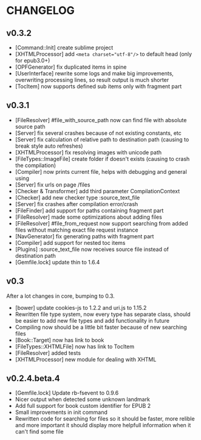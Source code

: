 
# CHANGELOG

## v0.3.2

- [Command::Init] create sublime project
- [XHTMLProcessor] add `<meta charset="utf-8"/>` to default head (only for epub3.0+) 
- [OPFGenerator] fix duplicated items in spine
- [UserInterface] rewrite some logs and make big improvements, overwriting processing lines, so result output is much shorter
- [TocItem] now supports defined sub items only with fragment part


## v0.3.1

- [FileResolver] #file_with_source_path now can find file with absolute source path
- [Server] fix several crashes because of not existing constants, etc
- [Server] fix calculation of relative path to destination path (causing to break style auto refreshes)
- [XHTMLProcessor] fix resolving images with unicode path
- [FileTypes::ImageFile] create folder if doesn't exists (causing to crash the compilation)
- [Compiler] now prints current file, helps with debugging and general using
- [Server] fix urls on page /files
- [Checker & Transformer] add third parameter CompilationContext
- [Checker] add new checker type :source_text_file
- [Server] fix crashes after compilation error/crash
- [FileFinder] add support for paths containing fragment part
- [FileResolver] made some optimizations about adding files
- [FileResolver] #file_from_request now support searching from added files without matching exact file request instance
- [NavGenerator] fix generating paths with fragment part
- [Compiler] add support for nested toc items
- [Plugins] :source_text_file now receives source file instead of destination path
- [Gemfile.lock] update thin to 1.6.4


## v0.3

After a lot changes in core, bumping to 0.3.

- [bower] update cookies-js to 1.2.2 and uri.js to 1.15.2
- Rewritten file type system, now every type has separate class, should be easier to add new file types and add functionality in future
- Compiling now should be a little bit faster because of new searching files
- [Book::Target] now has link to book
- [FileTypes::XHTMLFile] now has link to TocItem
- [FileResolver] added tests
- [XHTMLProcessor] new module for dealing with XHTML

## v0.2.4.beta.4

- [Gemfile.lock] Update rb-fsevent to 0.9.6
- Nicer output when detected some unknown landmark
- Add full support for book custom identifier for EPUB 2
- Small improvements in init command
- Rewritten code for searching for files so it should be faster, more relible and more important it should display more helpfull information when it can't find some file
